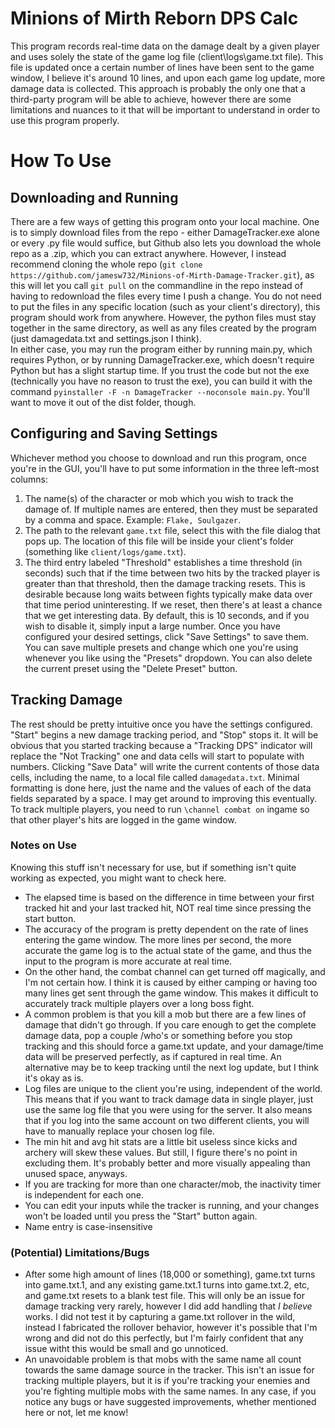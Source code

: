 # Minions of Mirth Reborn DPS Calc
This program records real-time data on the damage dealt by a given player and uses solely the state of the game log file (client\logs\game.txt file). This file is updated once a certain number of lines have been sent to the game window, I believe it's around 10 lines, and upon each game log update, more damage data is collected. This approach is probably the only one that a third-party program will be able to achieve, however there are some limitations and nuances to it that will be important to understand in order to use this program properly.
# How To Use
## Downloading and Running
There are a few ways of getting this program onto your local machine. One is to simply download files from the repo - either DamageTracker.exe alone or every .py file would suffice, but Github also lets you download the whole repo as a .zip, which you can extract anywhere. However, I instead recommend cloning the whole repo (`git clone https://github.com/jamesw732/Minions-of-Mirth-Damage-Tracker.git`), as this will let you call `git pull` on the commandline in the repo instead of having to redownload the files every time I push a change. You do not need to put the files in any specific location (such as your client's directory), this program should work from anywhere. However, the python files must stay together in the same directory, as well as any files created by the program (just damagedata.txt and settings.json I think).  
In either case, you may run the program either by running main.py, which requires Python, or by running DamageTracker.exe, which doesn't require Python but has a slight startup time. If you trust the code but not the exe (technically you have no reason to trust the exe), you can build it with the command `pyinstaller -F -n DamageTracker --noconsole main.py`. You'll want to move it out of the dist folder, though.
## Configuring and Saving Settings
Whichever method you choose to download and run this program, once you're in the GUI, you'll have to put some information in the three left-most columns:
1. The name(s) of the character or mob which you wish to track the damage of. If multiple names are entered, then they must be separated by a comma and space. Example: `Flake, Soulgazer`.
2. The path to the relevant `game.txt` file, select this with the file dialog that pops up. The location of this file will be inside your client's folder (something like `client/logs/game.txt`).
3. The third entry labeled "Threshold" establishes a time threshold (in seconds) such that if the time between two hits by the tracked player is greater than that threshold, then the damage tracking resets. This is desirable because long waits between fights typically make data over that time period uninteresting. If we reset, then there's at least a chance that we get interesting data. By default, this is 10 seconds, and if you wish to disable it, simply input a large number.
Once you have configured your desired settings, click "Save Settings" to save them. You can save multiple presets and change which one you're using whenever you like using the "Presets" dropdown. You can also delete the current preset using the "Delete Preset" button.
## Tracking Damage
The rest should be pretty intuitive once you have the settings configured. "Start" begins a new damage tracking period, and "Stop" stops it. It will be obvious that you started tracking because a "Tracking DPS" indicator will replace the "Not Tracking" one and data cells will start to populate with numbers. Clicking "Save Data" will write the current contents of those data cells, including the name, to a local file called `damagedata.txt`. Minimal formatting is done here, just the name and the values of each of the data fields separated by a space. I may get around to improving this eventually. To track multiple players, you need to run `\channel combat on` ingame so that other player's hits are logged in the game window.
### Notes on Use
Knowing this stuff isn't necessary for use, but if something isn't quite working as expected, you might want to check here.
- The elapsed time is based on the difference in time between your first tracked hit and your last tracked hit, NOT real time since pressing the start button.
- The accuracy of the program is pretty dependent on the rate of lines entering the game window. The more lines per second, the more accurate the game log is to the actual state of the game, and thus the input to the program is more accurate at real time.
- On the other hand, the combat channel can get turned off magically, and I'm not certain how. I think it is caused by either camping or having too many lines get sent through the game window. This makes it difficult to accurately track multiple players over a long boss fight.
- A common problem is that you kill a mob but there are a few lines of damage that didn't go through. If you care enough to get the complete damage data, pop a couple /who's or something before you stop tracking and this should force a game.txt update, and your damage/time data will be preserved perfectly, as if captured in real time. An alternative may be to keep tracking until the next log update, but I think it's okay as is.
- Log files are unique to the client you're using, independent of the world. This means that if you want to track damage data in single player, just use the same log file that you were using for the server. It also means that if you log into the same account on two different clients, you will have to manually replace your chosen log file.
- The min hit and avg hit stats are a little bit useless since kicks and archery will skew these values. But still, I figure there's no point in excluding them. It's probably better and more visually appealing than unused space, anyways.
- If you are tracking for more than one character/mob, the inactivity timer is independent for each one.
- You can edit your inputs while the tracker is running, and your changes won't be loaded until you press the "Start" button again.
- Name entry is case-insensitive
### (Potential) Limitations/Bugs
- After some high amount of lines (18,000 or something), game.txt turns into game.txt.1, and any existing game.txt.1 turns into game.txt.2, etc, and game.txt resets to a blank test file. This will only be an issue for damage tracking very rarely, however I did add handling that *I believe* works. I did not test it by capturing a game.txt rollover in the wild, instead I fabricated the rollover behavior, however it's possible that I'm wrong and did not do this perfectly, but I'm fairly confident that any issue witht this would be small and go unnoticed.
- An unavoidable problem is that mobs with the same name all count towards the same damage source in the tracker. This isn't an issue for tracking multiple players, but it is if you're tracking your enemies and you're fighting multiple mobs with the same names.
In any case, if you notice any bugs or have suggested improvements, whether mentioned here or not, let me know!